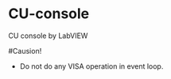 CU-console
==========

CU console by LabVIEW

#Causion!
- Do not do any VISA operation in event loop.